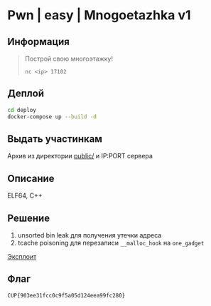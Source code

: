 # Pwn | easy | Mnogoetazhka v1

## Информация

> Построй свою многоэтажку!
>
> `nc <ip> 17102`
>

## Деплой

```sh
cd deploy
docker-compose up --build -d
```

## Выдать участинкам

Архив из директории [public/](public/) и IP:PORT сервера

## Описание

ELF64, C++

## Решение

1. unsorted bin leak для получения утечки адреса
2. tcache poisoning для перезаписи `__malloc_hook` на `one_gadget`

[Эксплоит](solution/sploit.py)

## Флаг

`CUP{903ee31fcc0c9f5a05d124eea99fc280}`